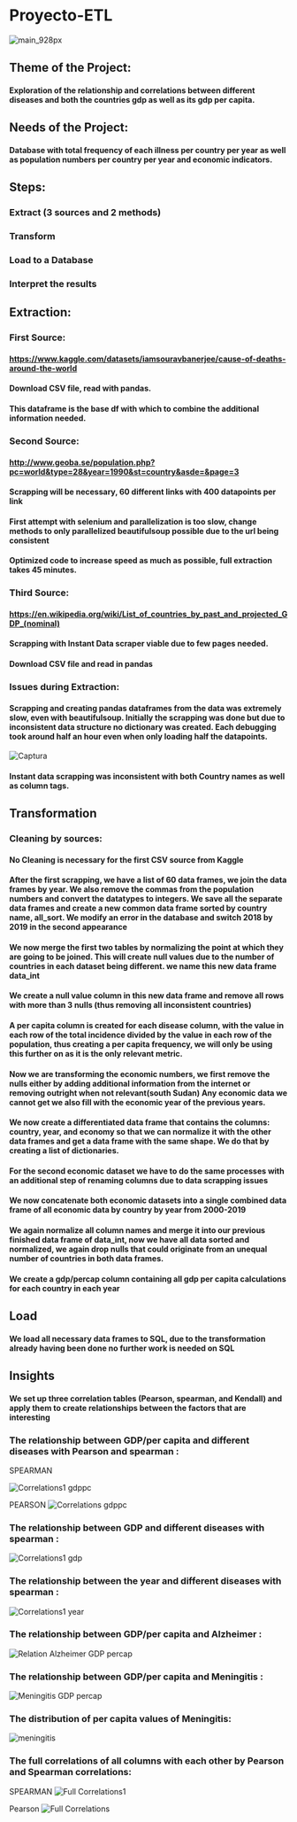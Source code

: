 # Proyecto-ETL
![main_928px](https://user-images.githubusercontent.com/114666478/201599140-5343ab95-96b7-4baf-aacd-6c9a2dc09975.jpg)

## Theme of the Project:
#### Exploration of the relationship and correlations between different diseases and both the countries gdp as well as its gdp per capita.
## Needs of the Project:
#### Database with total frequency of each illness per country per year as well as population numbers per country per year and economic indicators.

## Steps:
### Extract (3 sources and 2 methods)
### Transform 
### Load to a Database
### Interpret the results


## Extraction:
### First Source:
#### https://www.kaggle.com/datasets/iamsouravbanerjee/cause-of-deaths-around-the-world
#### Download CSV file, read with pandas. 
#### This dataframe is the base df with which to combine the additional information needed.

### Second Source:
#### http://www.geoba.se/population.php?pc=world&type=28&year=1990&st=country&asde=&page=3
#### Scrapping will be necessary, 60 different links with 400 datapoints per link
#### First attempt with selenium and parallelization is too slow, change methods to only parallelized beautifulsoup possible due to the url being consistent
#### Optimized code to increase speed as much as possible, full extraction takes 45 minutes.

### Third Source:
#### https://en.wikipedia.org/wiki/List_of_countries_by_past_and_projected_GDP_(nominal)
#### Scrapping with Instant Data scraper viable due to few pages needed.
#### Download CSV file and read in pandas

### Issues during Extraction:
#### Scrapping and creating pandas dataframes from the data was extremely slow, even with beautifulsoup. Initially the scrapping was done but due to inconsistent data structure no dictionary was created. Each debugging took around half an hour even when only loading half the datapoints.


![Captura](https://user-images.githubusercontent.com/114666478/201597872-58382775-00a9-4b23-9fc4-36acfc5c6343.PNG)


#### Instant data scrapping was inconsistent with both Country names as well as column tags.

## Transformation

### Cleaning by sources:
#### No Cleaning is necessary for the first CSV source from Kaggle
#### After the first scrapping, we have a list of 60 data frames, we join the data frames by year.  We also remove the commas from the population numbers and convert the datatypes to integers. We save all the separate data frames and create a new common data frame sorted by country name, all_sort. We modify an error in the database and switch 2018 by 2019 in the second appearance
#### We now merge the first two tables by normalizing the point at which they are going to be joined. This will create null values due to the number of countries in each dataset being different. we name this new data frame data_int
#### We create a null value column in this new data frame and remove all rows with more than 3 nulls (thus removing all inconsistent countries)
#### A per capita column is created for each disease column, with the value in each row of the total incidence divided by the value in each row of the population, thus creating a per capita frequency, we will only be using this further on as it is the only relevant metric.
#### Now we are transforming the economic numbers, we first remove the nulls either by adding additional information from the internet or removing outright when not relevant(south Sudan) Any economic data we cannot get we also fill with the economic year of the previous years.
#### We now create a differentiated data frame that contains the columns: country, year, and economy so that we can normalize it with the other data frames and get a data frame with the same shape. We do that by creating a list of dictionaries.
#### For the second economic dataset we have to do the same processes with an additional step of renaming columns due to data scrapping issues
#### We now concatenate both economic datasets into a single combined data frame of all economic data by country by year from 2000-2019
#### We again normalize all column names and merge it into our previous finished data frame of data_int, now we have all data sorted and normalized, we again drop nulls that could originate from an unequal number of countries in both data frames.
#### We create a gdp/percap column containing all gdp per capita calculations for each country in each year

## Load
#### We load all necessary data frames to SQL, due to the transformation already having been done no further work is needed on SQL

## Insights
#### We set up three correlation tables (Pearson, spearman, and Kendall) and apply them to create relationships between the factors that are interesting

### The relationship between GDP/per capita and different diseases with Pearson and spearman :
SPEARMAN

![Correlations1 gdppc](https://user-images.githubusercontent.com/114666478/201727993-3fd184b9-8cdc-44bd-844f-b7758dcc38e9.png)

PEARSON
![Correlations gdppc](https://user-images.githubusercontent.com/114666478/201728074-4b620cee-0abf-4106-b1f5-80866df451ba.png)

### The relationship between GDP and different diseases with spearman :
![Correlations1 gdp](https://user-images.githubusercontent.com/114666478/201728208-c71e2e44-8a4f-4e56-8b38-9484b927f1f8.png)

### The relationship between the year and different diseases with spearman :

![Correlations1 year](https://user-images.githubusercontent.com/114666478/201728325-66b0b58c-910c-4702-8b92-0baddabb2f92.png)

### The relationship between GDP/per capita and Alzheimer :
![Relation Alzheimer GDP percap](https://user-images.githubusercontent.com/114666478/201728441-36a697bb-4018-4b2f-ab0d-4598b577298b.png)

### The relationship between GDP/per capita and Meningitis :
![Meningitis GDP percap](https://user-images.githubusercontent.com/114666478/201728513-c5aea8ab-0e00-46ad-bf45-b1d66329796d.png)
### The distribution of per capita values of Meningitis:
![meningitis](https://user-images.githubusercontent.com/114666478/201728857-ce45ccad-256c-418a-aaf3-578e778ede3e.png)
### The full correlations of all columns with each other by Pearson and Spearman correlations:
SPEARMAN
![Full Correlations1](https://user-images.githubusercontent.com/114666478/201729029-7da5bd3e-ef89-4b42-be12-d919331623d6.png)

Pearson
![Full Correlations](https://user-images.githubusercontent.com/114666478/201729068-6a5dc447-805d-465b-b6e6-2fbcedb361b1.png)























